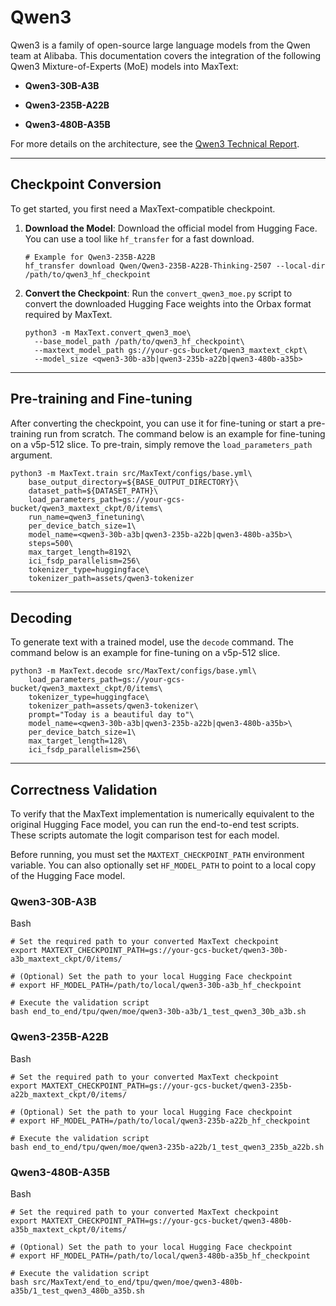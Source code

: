 Qwen3
=====

Qwen3 is a family of open-source large language models from the Qwen team at Alibaba. This documentation covers the integration of the following Qwen3 Mixture-of-Experts (MoE) models into MaxText:

-   **Qwen3-30B-A3B**

-   **Qwen3-235B-A22B**

-   **Qwen3-480B-A35B**

For more details on the architecture, see the [Qwen3 Technical Report](https://arxiv.org/abs/2505.09388).

* * * * *

Checkpoint Conversion
---------------------

To get started, you first need a MaxText-compatible checkpoint.

1.  **Download the Model**: Download the official model from Hugging Face. You can use a tool like `hf_transfer` for a fast download.

    ```
    # Example for Qwen3-235B-A22B
    hf_transfer download Qwen/Qwen3-235B-A22B-Thinking-2507 --local-dir /path/to/qwen3_hf_checkpoint

    ```

2.  **Convert the Checkpoint**: Run the `convert_qwen3_moe.py` script to convert the downloaded Hugging Face weights into the Orbax format required by MaxText.

    ```
    python3 -m MaxText.convert_qwen3_moe\
      --base_model_path /path/to/qwen3_hf_checkpoint\
      --maxtext_model_path gs://your-gcs-bucket/qwen3_maxtext_ckpt\
      --model_size <qwen3-30b-a3b|qwen3-235b-a22b|qwen3-480b-a35b>

    ```

* * * * *

Pre-training and Fine-tuning
----------------------------

After converting the checkpoint, you can use it for fine-tuning or start a pre-training run from scratch. The command below is an example for fine-tuning on a v5p-512 slice. To pre-train, simply remove the `load_parameters_path` argument.

```
python3 -m MaxText.train src/MaxText/configs/base.yml\
    base_output_directory=${BASE_OUTPUT_DIRECTORY}\
    dataset_path=${DATASET_PATH}\
    load_parameters_path=gs://your-gcs-bucket/qwen3_maxtext_ckpt/0/items\
    run_name=qwen3_finetuning\
    per_device_batch_size=1\
    model_name=<qwen3-30b-a3b|qwen3-235b-a22b|qwen3-480b-a35b>\
    steps=500\
    max_target_length=8192\
    ici_fsdp_parallelism=256\
    tokenizer_type=huggingface\
    tokenizer_path=assets/qwen3-tokenizer

```

* * * * *

Decoding
--------

To generate text with a trained model, use the `decode` command. The command below is an example for fine-tuning on a v5p-512 slice.

```
python3 -m MaxText.decode src/MaxText/configs/base.yml\
    load_parameters_path=gs://your-gcs-bucket/qwen3_maxtext_ckpt/0/items\
    tokenizer_type=huggingface\
    tokenizer_path=assets/qwen3-tokenizer\
    prompt="Today is a beautiful day to"\
    model_name=<qwen3-30b-a3b|qwen3-235b-a22b|qwen3-480b-a35b>\
    per_device_batch_size=1\
    max_target_length=128\
    ici_fsdp_parallelism=256\

```

* * * * *

Correctness Validation
----------------------

To verify that the MaxText implementation is numerically equivalent to the original Hugging Face model, you can run the end-to-end test scripts. These scripts automate the logit comparison test for each model.

Before running, you must set the `MAXTEXT_CHECKPOINT_PATH` environment variable. You can also optionally set `HF_MODEL_PATH` to point to a local copy of the Hugging Face model.

### Qwen3-30B-A3B

Bash

```
# Set the required path to your converted MaxText checkpoint
export MAXTEXT_CHECKPOINT_PATH=gs://your-gcs-bucket/qwen3-30b-a3b_maxtext_ckpt/0/items/

# (Optional) Set the path to your local Hugging Face checkpoint
# export HF_MODEL_PATH=/path/to/local/qwen3-30b-a3b_hf_checkpoint

# Execute the validation script
bash end_to_end/tpu/qwen/moe/qwen3-30b-a3b/1_test_qwen3_30b_a3b.sh

```

### Qwen3-235B-A22B

Bash

```
# Set the required path to your converted MaxText checkpoint
export MAXTEXT_CHECKPOINT_PATH=gs://your-gcs-bucket/qwen3-235b-a22b_maxtext_ckpt/0/items/

# (Optional) Set the path to your local Hugging Face checkpoint
# export HF_MODEL_PATH=/path/to/local/qwen3-235b-a22b_hf_checkpoint

# Execute the validation script
bash end_to_end/tpu/qwen/moe/qwen3-235b-a22b/1_test_qwen3_235b_a22b.sh

```

### Qwen3-480B-A35B

Bash

```
# Set the required path to your converted MaxText checkpoint
export MAXTEXT_CHECKPOINT_PATH=gs://your-gcs-bucket/qwen3-480b-a35b_maxtext_ckpt/0/items/

# (Optional) Set the path to your local Hugging Face checkpoint
# export HF_MODEL_PATH=/path/to/local/qwen3-480b-a35b_hf_checkpoint

# Execute the validation script
bash src/MaxText/end_to_end/tpu/qwen/moe/qwen3-480b-a35b/1_test_qwen3_480b_a35b.sh
```